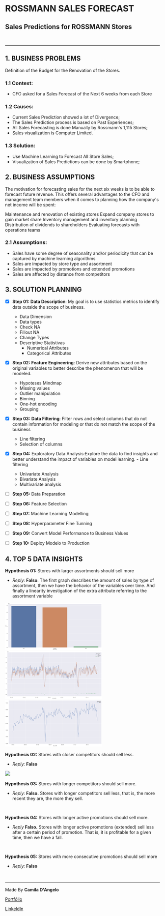 # **ROSSMANN SALES FORECAST**

## Sales Predictions for ROSSMANN Stores

![]()

***

## 1. BUSINESS PROBLEMS

Definition of the Budget for the Renovation of the Stores.

 ### 1.1 **Context:**
 
 * CFO asked for a Sales Forecast of the Next 6 weeks from each Store

### 1.2 **Causes:**

 * Current Sales Prediction showed a lot of Divergence;
 * The Sales Prediction process is based on Past Experiences;
 * All Sales Forecasting is done Manually by Rossmann's 1,115 Stores;
 * Sales visualization is Computer Limited.

### 1.3 **Solution:**

 * Use Machine Learning to Forecast All Store Sales;
 * Visualization of Sales Predictions can be done by Smartphone;


## 2. BUSINESS ASSUMPTIONS

The motivation for forecasting sales for the next six weeks is to be able to forecast future revenue. This offers several advantages to the CFO and management team members when it comes to planning how the company's net income will be spent:

Maintenance and renovation of existing stores
Expand company stores to gain market share
Inventory management and inventory planning
Distribution of dividends to shareholders
Evaluating forecasts with operations teams

 ### 2.1 **Assumptions:** 

- Sales have some degree of seasonality and/or periodicity that can be captured by machine learning algorithms
- Sales are impacted by store type and assortment
- Sales are impacted by promotions and extended promotions
- Sales are affected by distance from competitors


## 3. SOLUTION PLANNING

- [x] **Step 01:** **Data Description**:  My goal is to use statistics metrics to identify data outside the scope of business.
  - Data Dimension
  - Data types
  - Check NA
  - Fillout NA
  - Change Types
  - Descriptive Statistivas
    * Numerical Attributes
    * Categorical Attributes

- [x] **Step 02:** **Feature Engineering**: Derive new attributes based on the original variables to better describe the phenomenon that will be modeled.
  - Hypoteses Mindmap
  - Missing values
  - Outlier manipulation
  - Binning
  - One-hot encoding
  - Grouping

- [x] **Step 03:** **Data Filtering**: Filter rows and select columns that do not contain information for modeling or that do not match the scope of the business
  - Line filtering
  - Selection of columns

- [x] **Step 04:** Exploratory Data Analysis:Explore the data to find insights and better understand the impact of variables on model learning. - Line filtering
  - Univariate Analysis
  - Bivariate Analysis
  - Multivariate analysis

- [ ] **Step 05:** Data Preparation

- [ ] **Step 06:** Feature Selection

- [ ] **Step 07:** Machine Learning Modelling

- [ ] **Step 08:** Hyperparameter Fine Tunning

- [ ] **Step 09:** Convert Model Performance to Business Values

- [ ] **Step 10:**  Deploy Modelo to Production


## 4. TOP 5 DATA INSIGHTS

**Hypothesis 01:** Stores with larger assortments should sell more
 - *Reply:* **Falso**. The first graph describes the amount of sales by type of assortment, then we have the behavior of the variables over time. And finally a linearity investigation of the extra attribute referring to the assortment variable

<p float="left">
  <img src="/images/h1.png" width="315" />
  <img src="/images/h1_1.png" width="315" /> 
  <img src="/images/h1_2.png" width="315" />
</p>
 
**Hypothesis 02:** Stores with closer competitors should sell less.
 - *Reply:* **Falso**
 
 ![]("/images/h2.png")

**Hypothesis 03:** Stores with longer competitors should sell more.
 - *Reply:* **Falso.** Stores with longer competitors sell less, that is, the more recent they are, the more they sell.
 
 ![]()

**Hypothesis 04:** Stores with longer active promotions should sell more.
 - *Reply* **Falso.** Stores with longer active promotions (extended) sell less after a certain period of promotion. That is, it is profitable for a given time, then we have a fall.

![]()

**Hypothesis 05:** Stores with more consecutive promotions should sell more
 - *Reply:* **Falso**

![]()


***
Made By **Camila D'Angelo**

[Portfólio](https://github.com/camila-dangelo-tempesta?tab=repositories)

[LinkeldIn](https://www.linkedin.com/in/camiladangelotempesta/)
